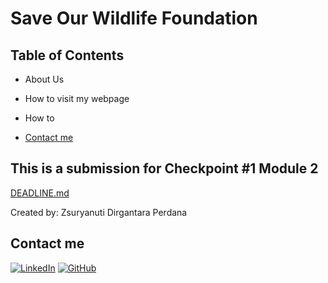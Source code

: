 # Save Our Wildlife Foundation

## Table of Contents

- About Us

- How to visit my webpage

- How to 

- [Contact me](#contact-me)




## This is a submission for Checkpoint #1 Module 2

[DEADLINE.md](./DEADLINE.md)

Created by: Zsuryanuti Dirgantara Perdana

## Contact me

[![LinkedIn](https://img.shields.io/badge/linkedin-%230077B5.svg?style=for-the-badge&logo=linkedin&logoColor=white)](https://www.linkedin.com/in/zsuryanutiperdana/) [![GitHub](https://img.shields.io/badge/github-%23121011.svg?style=for-the-badge&logo=github&logoColor=white)](https://github.com/zsuryanutidperdana)